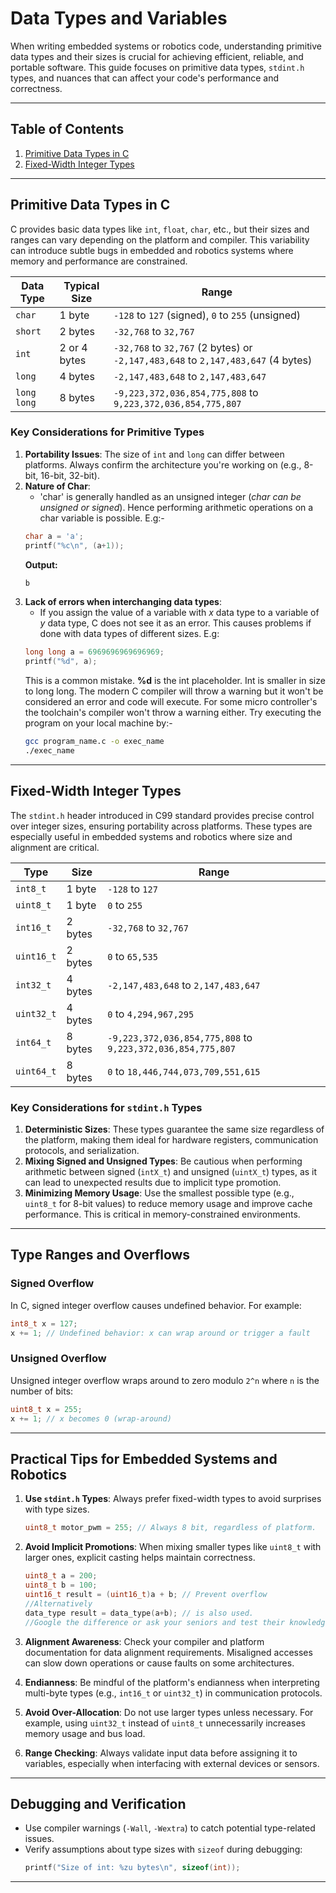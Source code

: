 # Data Types and Variables

When writing embedded systems or robotics code, understanding primitive data types and their sizes is crucial for achieving efficient, reliable, and portable software. This guide focuses on primitive data types, `stdint.h` types, and nuances that can affect your code's performance and correctness.

---

## Table of Contents
1. [Primitive Data Types in C](#primitive-data-types-in-c)
2. [Fixed-Width Integer Types](#fixed-width-integer-types)

---

## Primitive Data Types in C

C provides basic data types like `int`, `float`, `char`, etc., but their sizes and ranges can vary depending on the platform and compiler. This variability can introduce subtle bugs in embedded and robotics systems where memory and performance are constrained.

| **Data Type** | **Typical Size** | **Range**                                |
|---------------|------------------|------------------------------------------|
| `char`        | 1 byte           | `-128` to `127` (signed), `0` to `255` (unsigned) |
| `short`       | 2 bytes          | `-32,768` to `32,767`                   |
| `int`         | 2 or 4 bytes     | `-32,768` to `32,767` (2 bytes) or `-2,147,483,648` to `2,147,483,647` (4 bytes) |
| `long`        | 4 bytes          | `-2,147,483,648` to `2,147,483,647`     |
| `long long`   | 8 bytes          | `-9,223,372,036,854,775,808` to `9,223,372,036,854,775,807` |

### **Key Considerations for Primitive Types**

1. **Portability Issues**: The size of `int` and `long` can differ between platforms. Always confirm the architecture you're working on (e.g., 8-bit, 16-bit, 32-bit).
2. **Nature of Char**: 
   - 'char' is generally handled as an unsigned integer (*char can be unsigned or signed*). Hence performing arithmetic operations on a char variable is possible. E.g:- 
   ```c
   char a = 'a';
   printf("%c\n", (a+1));
   ```
   **Output:**
   ```sh
   b
   ```
3. **Lack of errors when interchanging data types**:
    - If you assign the value of a variable with _x_ data  type to a variable of _y_ data type, C does not see it as an error. This causes problems if done with data types of different sizes. E.g:
    ```c
    long long a = 6969696969696969;
    printf("%d", a);
    ```
    This is a common mistake. __%d__ is the int placeholder. Int is smaller in size to long long. The modern C compiler will throw a warning but it won't be considered an error and code will execute. For some micro controller's the toolchain's  compiler won't throw a warning either. Try executing the program on your local machine by:-
    ```sh
    gcc program_name.c -o exec_name
    ./exec_name
    ```
    
---

## Fixed-Width Integer Types

The `stdint.h` header introduced in C99 standard provides precise control over integer sizes, ensuring portability across platforms. These types are especially useful in embedded systems and robotics where size and alignment are critical.

| **Type**             | **Size**   | **Range**                                |
|-----------------------|------------|------------------------------------------|
| `int8_t`             | 1 byte     | `-128` to `127`                          |
| `uint8_t`            | 1 byte     | `0` to `255`                             |
| `int16_t`            | 2 bytes    | `-32,768` to `32,767`                    |
| `uint16_t`           | 2 bytes    | `0` to `65,535`                          |
| `int32_t`            | 4 bytes    | `-2,147,483,648` to `2,147,483,647`      |
| `uint32_t`           | 4 bytes    | `0` to `4,294,967,295`                   |
| `int64_t`            | 8 bytes    | `-9,223,372,036,854,775,808` to `9,223,372,036,854,775,807` |
| `uint64_t`           | 8 bytes    | `0` to `18,446,744,073,709,551,615`      |

### **Key Considerations for `stdint.h` Types**

1. **Deterministic Sizes**: These types guarantee the same size regardless of the platform, making them ideal for hardware registers, communication protocols, and serialization.
2. **Mixing Signed and Unsigned Types**: Be cautious when performing arithmetic between signed (`intX_t`) and unsigned (`uintX_t`) types, as it can lead to unexpected results due to implicit type promotion.
3. **Minimizing Memory Usage**: Use the smallest possible type (e.g., `uint8_t` for 8-bit values) to reduce memory usage and improve cache performance. This is critical in memory-constrained environments.

---

## Type Ranges and Overflows

### **Signed Overflow**
In C, signed integer overflow causes undefined behavior. For example:
```c
int8_t x = 127;
x += 1; // Undefined behavior: x can wrap around or trigger a fault
```

### **Unsigned Overflow**
Unsigned integer overflow wraps around to zero modulo `2^n` where `n` is the number of bits:
```c
uint8_t x = 255;
x += 1; // x becomes 0 (wrap-around)
```

---

## Practical Tips for Embedded Systems and Robotics

1. **Use `stdint.h` Types**: Always prefer fixed-width types to avoid surprises with type sizes.
   ```c
   uint8_t motor_pwm = 255; // Always 8 bit, regardless of platform.
   ```

2. **Avoid Implicit Promotions**: When mixing smaller types like `uint8_t` with larger ones, explicit casting helps maintain correctness.
   ```c
   uint8_t a = 200;
   uint8_t b = 100;
   uint16_t result = (uint16_t)a + b; // Prevent overflow
   //Alternatively
   data_type result = data_type(a+b); // is also used. 
   //Google the difference or ask your seniors and test their knowledge
   ```

3. **Alignment Awareness**: Check your compiler and platform documentation for data alignment requirements. Misaligned accesses can slow down operations or cause faults on some architectures.

4. **Endianness**: Be mindful of the platform's endianness when interpreting multi-byte types (e.g., `int16_t` or `uint32_t`) in communication protocols.

5. **Avoid Over-Allocation**: Do not use larger types unless necessary. For example, using `uint32_t` instead of `uint8_t` unnecessarily increases memory usage and bus load.

6. **Range Checking**: Always validate input data before assigning it to variables, especially when interfacing with external devices or sensors.

---

## Debugging and Verification

- Use compiler warnings (`-Wall`, `-Wextra`) to catch potential type-related issues.
- Verify assumptions about type sizes with `sizeof` during debugging:
  ```c
  printf("Size of int: %zu bytes\n", sizeof(int));
  ```

---